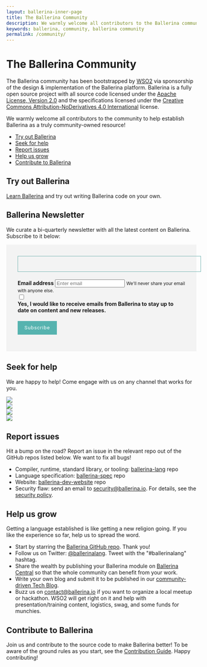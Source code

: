 ```yaml
---
layout: ballerina-inner-page
title: The Ballerina Community
description: We warmly welcome all contributors to the Ballerina community to help establish Ballerina as a truly community-owned resource!
keywords: ballerina, community, ballerina community
permalink: /community/
---
```


# The Ballerina Community

The Ballerina community has been bootstrapped by <a href="https://wso2.com">WSO2</a> via sponsorship of the design & implementation of the Ballerina platform. Ballerina is a fully open source project with all source code licensed under the <a href="https://www.apache.org/licenses/LICENSE-2.0">Apache License, Version 2.0</a> and the specifications licensed under the <a href="https://creativecommons.org/licenses/by-nd/4.0">Creative Commons Attribution-NoDerivatives 4.0 International</a> license.

We warmly welcome all contributors to the community to help establish Ballerina as a truly community-owned resource!

- [Try out Ballerina](#try-out-ballerina)
- [Seek for help](#seek-for-help)
- [Report issues](#report-issues)
- [Help us grow](#help-us-grow)
- [Contribute to Ballerina](#contribute-to-ballerina)

## Try out Ballerina

[Learn Ballerina](https://ballerina.io/learn) and try out writing Ballerina code on your own.

## Ballerina Newsletter

We curate a bi-quarterly newsletter with all the latest content on Ballerina. Subscribe to it below:


<div class="col-sm-12 col-md-12" style="padding:0;">
   <div class="col-sm-12 col-md-6 cFormSection">
      <form id="subscribeForm">
      <div id="form-error"></div>
      <div id="form-status"></div>
      <div class="form-group">
         <label for="userEmail">Email address</label>
         <input type="email" class="form-control" id="userEmail" aria-describedby="emailHelp" placeholder="Enter email">
         <small id="emailHelp" class="form-text text-muted">We'll never share your email with anyone else.</small>
      </div>
         <div class="form-check">
         <input type="checkbox" class="form-check-input" id="optin">
         <label class="form-check-label" for="cBallerinaCheck">Yes, I would like to receive emails from Ballerina to stay up to date on content and new releases.</label>
      </div>
      <button type="button" class="cSignUp" id="subscribeUserButton">Subscribe</button>
      </form>
   </div>
</div>



## Seek for help

We are happy to help! Come engage with us on any channel that works for you.

<div class="col-sm-12 col-md-12 cBallerinaLearnWrapper cGrayWrapper cCommunityLinks">
  <div class="col-sm-12 col-md-3 cBoxContainer cCommunityIconsContainer">
      <div class="cBallerina-Box">
      <a class="cCommunityIcons" href="https://twitter.com/ballerinalang"><img src="/img/twitter.svg"></a>
      </div>
   </div>
   <div class="col-sm-12 col-md-3 cBoxContainer cCommunityIconsContainer">
      <div class="cBallerina-Box">
      <a class="cCommunityIcons" href="/community/slack"><img src="/img/slack.svg"></a>
      </div>
   </div>
      <div class="col-sm-12 col-md-3 cBoxContainer cCommunityIconsContainer">
      <div class="cBallerina-Box">
      <a class="cCommunityIcons" href="https://stackoverflow.com/questions/tagged/ballerina"><img src="/img/stackoverflow.svg"></a>
      </div>
   </div>
   <div class="col-sm-12 col-md-3 cBoxContainer cCommunityIconsContainer">
      <div class="cBallerina-Box">
      <a class="cCommunityIcons" href="https://groups.google.com/forum/#!forum/ballerina-dev"><img src="/img/google-groups.svg"></a>
      </div>
   </div>
</div>

## Report issues

Hit a bump on the road? Report an issue in the relevant repo out of the GitHub repos listed below. We want to fix all bugs!

   - Compiler, runtime, standard library, or tooling: <a href="https://github.com/ballerina-platform/ballerina-lang/issues">ballerina-lang</a> repo
   - Language specification: <a href="https://github.com/ballerina-platform/ballerina-spec/issues">ballerina-spec</a> repo
   - Website: <a href="https://github.com/ballerina-platform/ballerina-dev-website/issues">ballerina-dev-website</a> repo
   - Security flaw: send an email to security@ballerina.io. For details, see the <a href="/security">security policy</a>.

## Help us grow 

Getting a language established is like getting a new religion going. If you like the experience so far, help us to spread the word.

- Start by starring the <a href="https://github.com/ballerina-platform/ballerina-lang">Ballerina GitHub repo</a>. Thank you!
- Follow us on Twitter: <a href="https://twitter.com/ballerinalang">@ballerinalang</a>. Tweet with the "#ballerinalang" hashtag.
- Share the wealth by publishing your Ballerina module on <a href="https://central.ballerina.io">Ballerina Central</a> so that the whole community can benefit from your work. 
- Write your own blog and submit it to be published in our <a href="https://medium.com/ballerina-techblog">community-driven Tech Blog</a>. 
- Buzz us on <a href="mailto:contact@ballerina.io">contact@ballerina.io</a> if you want to organize a local meetup or hackathon. WSO2 will get right on it and help with presentation/training content, logistics, swag, and some funds for munchies.

<!-- ## Want to be kept up-to-date?

We run an announcement-only, no-marketing-spam mailing list that we will use to inform you of new releases and similar relevant information. If you’d like to join please submit the form below: 

(GDPR compliant mandatory consent click included!)

<form class="cFormContainerOS">
<label class="subscribeForm" id="subscribeFormLabelOS">Email Address</label>
<input class="cTextfieldstyle" maxlength="90" value="" id="emailUserOS" name="email" placeholder="I consent to join the email list" title="Email" type="text">
</form> -->

## Contribute to Ballerina

Join us and contribute to the source code to make Ballerina better! To be aware of the ground rules as you start, see the <a href="https://github.com/ballerina-platform/ballerina-lang/blob/master/CONTRIBUTING.md">Contribution Guide</a>. Happy contributing! 

<style>
.nav > li.cVersionItem {
    display: none !important;
}
.cFormSection {
   background:#f3f3f3;
   padding:30px;
}
label {
	display: inline-block;
	max-width: 95%;
	margin-bottom: 5px;
	font-weight: 700;
}
.form-check-input {
   float:left;
   margin-right:10px !important;
}
.cSignUp, button#subscribeUserButton {
	background: #56b3af;
	border: none;
	color: #fff;
	/* padding: 10px 20px; */
	margin-top: 15px;
	display: inline-block;
	width: auto;
	padding: 18px;
	line-height: 0px;
	font-family: "roboto";
	letter-spacing: 1px;
	font-weight: 400;
}

.cSignUp:hover {
background:#464646;
}

#form-status {
	display: inline-block;
	width: 100%;
	font-size: 1.6em;
	margin-bottom: 20px;
	font-weight: 600;
	padding: 20px;
	border: 1px solid #6eb1ae;
}
</style>
